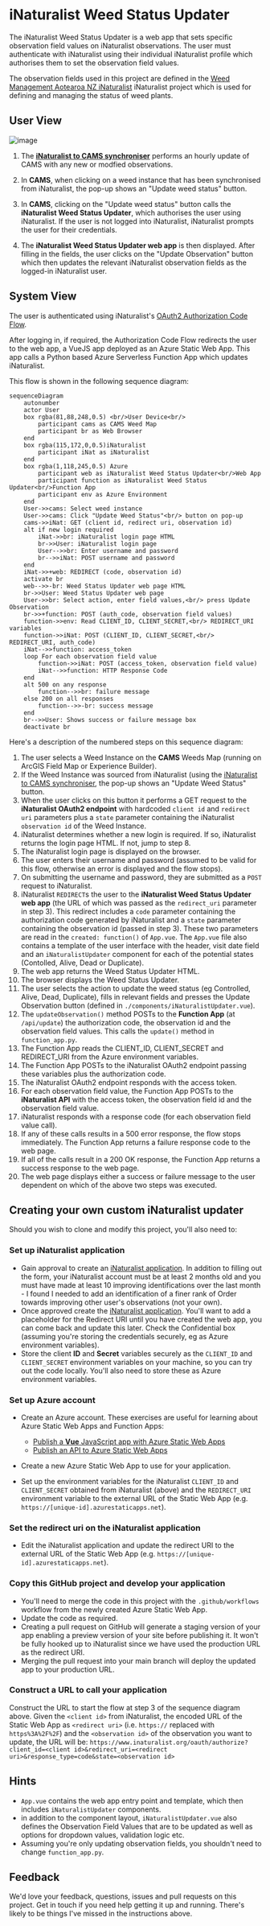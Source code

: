 # iNaturalist Weed Status Updater

The iNaturalist Weed Status Updater is a web app that sets specific observation field values on iNaturalist observations. The user must authenticate with iNaturalist using their individual iNaturalist profile which authorises them to set the observation field values.

The observation fields used in this project are defined in the [Weed Management Aotearoa NZ iNaturalist](https://www.inaturalist.org/projects/weed-management-aotearoa-nz) iNaturalist project which is used for defining and managing the status of weed plants.

## User View

![image](https://github.com/user-attachments/assets/87bee0c4-7bb4-4715-9620-3be8058504e6)

1. The [**iNaturalist to CAMS synchroniser**](https://github.com/EcoNet-NZ/inaturalist-to-cams) performs an hourly update of CAMS with any new or modfied observations. 

1. In **CAMS**, when clicking on a weed instance that has been synchronised from iNaturalist, the pop-up shows an "Update weed status" button.

1. In **CAMS**, clicking on the "Update weed status" button calls the **iNaturalist Weed Status Updater**, which authorises the user using iNaturalist. If the user is not logged into iNaturalist, iNaturalist prompts the user for their credentials. 

1. The **iNaturalist Weed Status Updater web app** is then displayed. After filling in the fields, the user clicks on the "Update Observation" button which then updates the relevant iNaturalist observation fields as the logged-in iNaturalist user.

## System View

The user is authenticated using iNaturalist's [OAuth2 Authorization Code Flow](https://www.inaturalist.org/pages/api+reference#auth).

After logging in, if required, the Authorization Code Flow redirects the user to the web app, a VueJS app deployed as an Azure Static Web App. This app calls a Python based Azure Serverless Function App which updates iNaturalist. 

This flow is shown in the following sequence diagram:

```mermaid
sequenceDiagram
    autonumber
    actor User
    box rgba(81,88,248,0.5) <br/>User Device<br/>
        participant cams as CAMS Weed Map
        participant br as Web Browser
    end
    box rgba(115,172,0,0.5)iNaturalist
        participant iNat as iNaturalist
    end
    box rgba(1,118,245,0.5) Azure
        participant web as iNaturalist Weed Status Updater<br/>Web App
        participant function as iNaturalist Weed Status Updater<br/>Function App
        participant env as Azure Environment
    end
    User->>cams: Select weed instance
    User->>cams: Click "Update Weed Status"<br/> button on pop-up
    cams->>iNat: GET (client id, redirect uri, observation id)
    alt if new login required
        iNat->>br: iNaturalist login page HTML
        br->>User: iNaturalist login page
        User-->>br: Enter username and password
        br-->>iNat: POST username and password
    end
    iNat->>+web: REDIRECT (code, observation id)
    activate br
    web-->>-br: Weed Status Updater web page HTML
    br->>User: Weed Status Updater web page
    User->>br: Select action, enter field values,<br/> press Update Observation
    br->>+function: POST (auth_code, observation field values)
    function->>env: Read CLIENT_ID, CLIENT_SECRET,<br/> REDIRECT_URI variables
    function->>iNat: POST (CLIENT_ID, CLIENT_SECRET,<br/> REDIRECT_URI, auth_code)
    iNat-->>function: access_token
    loop For each observation field value 
        function->>iNat: POST (access_token, observation field value)
        iNat-->>function: HTTP Response Code
    end
    alt 500 on any response
        function-->>br: failure message
    else 200 on all responses
        function-->>-br: success message
    end
    br-->>User: Shows success or failure message box
    deactivate br
```

Here's a description of the numbered steps on this sequence diagram:
1. The user selects a Weed Instance on the **CAMS** Weeds Map (running on ArcGIS Field Map or Experience Builder).
1. If the Weed Instance was sourced from iNaturalist (using the [iNaturalist to CAMS synchroniser](https://github.com/EcoNet-NZ/inaturalist-to-cams), the pop-up shows an "Update Weed Status" button. 
1. When the user clicks on this button it performs a GET request to the **iNaturalist OAuth2 endpoint** with hardcoded `client id` and `redirect uri` parameters plus a `state` parameter containing the iNaturalist `observation id` of the Weed Instance.
1. iNaturalist determines whether a new login is required. If so, iNaturalist returns the login page HTML. If not, jump to step 8.
1. The iNaturalist login page is displayed on the browser.
1. The user enters their username and password (assumed to be valid for this flow, otherwise an error is displayed and the flow stops).
1. On submitting the username and password, they are submitted as a `POST` request to iNaturalist.
1. iNaturalist `REDIRECT`s the user to the **iNaturalist Weed Status Updater web app** (the URL of which was passed as the `redirect_uri` parameter in step 3). This redirect includes a `code` parameter containing the authorization code generated by iNaturalist and a `state` parameter containing the observation id (passed in step 3). These two parameters are read in the `created: function()` of `App.vue`. The `App.vue` file also contains a template of the user interface with the header, visit date field and an `iNaturalistUpdater` component for each of the potential states (Contolled, Alive, Dead or Duplicate).
1. The web app returns the Weed Status Updater HTML.
1. The browser displays the Weed Status Updater.
1. The user selects the action to update the weed status (eg Controlled, Alive, Dead, Duplicate), fills in relevant fields and presses the Update Observation button (defined in `./components/iNaturalistUpdater.vue`).
1. The `updateObservation()` method POSTs to the **Function App** (at `/api/update`) the authorization code, the observation id and the observation field values. This calls the `update()` method in `function_app.py`.
1. The Function App reads the CLIENT_ID, CLIENT_SECRET and REDIRECT_URI from the Azure environment variables.
1. The Function App POSTs to the iNaturalist OAuth2 endpoint passing these variables plus the authorization code.
1. The iNaturalist OAuth2 endpoint responds with the access token.
1. For each observation field value, the Function App POSTs to the **iNaturalist API** with the access token, the observation field id and the observation field value.
1. iNaturalist responds with a response code (for each observation field value call).
1. If any of these calls results in a 500 error response, the flow stops immediately. The Function App returns a failure response code to the web page.
1. If all of the calls result in a 200 OK response, the Function App returns a success response to the web page.
1. The web page displays either a success or failure message to the user dependent on which of the above two steps was executed.

## Creating your own custom iNaturalist updater
Should you wish to clone and modify this project, you'll also need to:

### Set up iNaturalist application
* Gain approval to create an [iNaturalist application](https://www.inaturalist.org/oauth/applications/new). In addition to filling out the form, your iNaturalist account must be at least 2 months old and you must have made at least 10 improving identifications over the last month - I found I needed to add an identification of a finer rank of Order towards improving other user's observations (not your own). 
* Once approved create the [iNaturalist application](https://www.inaturalist.org/oauth/applications/new). You'll want to add a placeholder for the Redirect URI until you have created the web app, you can come back and update this later. Check the Confidential box (assuming you're storing the credentials securely, eg as Azure environment variables).
* Store the client **ID** and **Secret** variables securely as the `CLIENT_ID` and `CLIENT_SECRET` environment variables on your machine, so you can try out the code locally. You'll also need to store these as Azure environment variables.

### Set up Azure account
* Create an Azure account. These exercises are useful for learning about Azure Static Web Apps and Function Apps:
    * [Publish a **Vue** JavaScript app with Azure Static Web Apps](https://learn.microsoft.com/en-us/training/modules/publish-app-service-static-web-app-api/)
    * [Publish an API to Azure Static Web Apps](https://learn.microsoft.com/en-us/training/modules/publish-static-web-app-api-preview-url/)
    
* Create a new Azure Static Web App to use for your application.

* Set up the environment variables for the iNaturalist `CLIENT_ID` and `CLIENT_SECRET` obtained from iNaturalist (above) and the `REDIRECT_URI` environment variable to the external URL of the Static Web App (e.g. `https://[unique-id].azurestaticapps.net`).

### Set the redirect uri on the iNaturalist application
* Edit the iNaturalist application and update the redirect URI to the external URL of the Static Web App (e.g. `https://[unique-id].azurestaticapps.net`).

### Copy this GitHub project and develop your application
* You'll need to merge the code in this project with the `.github/workflows` workflow from the newly created Azure Static Web App.
* Update the code as required.
* Creating a pull request on GitHub will generate a staging version of your app enabling a preview version of your site before publishing it. It won't be fully hooked up to iNaturalist since we have used the production URL as the redirect URI.
* Merging the pull request into your main branch will deploy the updated app to your production URL.

### Construct a URL to call your application
Construct the URL to start the flow at step 3 of the sequence diagram above. Given the `<client id>` from iNaturalist, the encoded URL of the Static Web App as `<redirect uri>` (i.e. `https://` replaced with `https%3A%2F%2F`) and the `<observation id>` of the observation you want to update, the URL will be:
`https://www.inaturalist.org/oauth/authorize?client_id=<client id>&redirect_uri=<redirect uri>&response_type=code&state=<observation id>`

## Hints
* `App.vue` contains the web app entry point and template, which then includes `iNaturalistUpdater` components.
* in addition to the component layout, `iNaturalistUpdater.vue` also defines the Observation Field Values that are to be updated as well as options for dropdown values, validation logic etc.
* Assuming you're only updating observation fields, you shouldn't need to change `function_app.py`.

## Feedback
We'd love your feedback, questions, issues and pull requests on this project. Get in touch if you need help getting it up and running. There's likely to be things I've missed in the instructions above.
